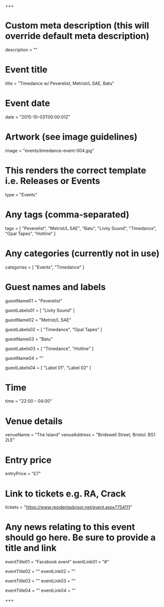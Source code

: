 +++

# Custom meta description (this will override default meta description)
description = ""

# Event title
title = "Timedance w/ Peverelist, Metrist/L.SAE, Batu"

# Event date
date = "2015-10-03T00:00:01Z"

# Artwork (see image guidelines)
image = "events/timedance-event-004.jpg"

# This renders the correct template i.e. Releases or Events
type = "Events"

# Any tags (comma-separated)
tags = [ 
	"Peverelist", 
	"Metrist/L.SAE",
	"Batu",
	"Livity Sound",
	"Timedance",
	"Opal Tapes",
	"Hotline" 
]

# Any categories (currently not in use)
categories = [
  "Events",
  "Timedance"
]

# Guest names and labels
guestName01 = "Peverelist"

guestLabels01 = [
	"Livity Sound"
]

guestName02 = "Metrist/L.SAE"

guestLabels02 = [
	"Timedance",
	"Opal Tapes"
]

guestName03 = "Batu"

guestLabels03 = [
	"Timedance",
	"Hotline"
]

guestName04 = ""

guestLabels04 = [
	"Label 01",
	"Label 02"
]

# Time
time = "22:00 – 04:00"

# Venue details
venueName = "The Island"
venueAddress = "Bridewell Street, Bristol. BS1 2LE"

# Entry price
entryPrice = "£7"

# Link to tickets e.g. RA, Crack 
tickets = "https://www.residentadvisor.net/event.aspx?754111"

# Any news relating to this event should go here. Be sure to provide a title and link
eventTitle01 = "Facebook event"
eventLink01 = "#"

eventTitle02 = ""
eventLink02 = ""

eventTitle03 = ""
eventLink03 = ""

eventTitle04 = ""
eventLink04 = ""


+++
